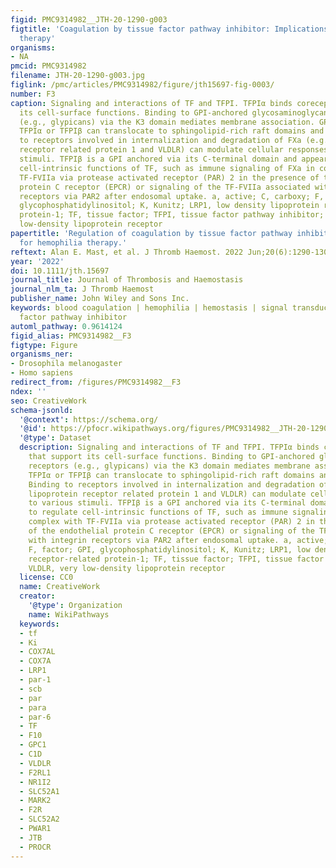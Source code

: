 ```yaml
---
figid: PMC9314982__JTH-20-1290-g003
figtitle: 'Coagulation by tissue factor pathway inhibitor: Implications for hemophilia
  therapy'
organisms:
- NA
pmcid: PMC9314982
filename: JTH-20-1290-g003.jpg
figlink: /pmc/articles/PMC9314982/figure/jth15697-fig-0003/
number: F3
caption: Signaling and interactions of TF and TFPI. TFPIα binds coreceptors that support
  its cell‐surface functions. Binding to GPI‐anchored glycosaminoglycan receptors
  (e.g., glypicans) via the K3 domain mediates membrane association. GPI‐anchored
  TFPIα or TFPIβ can translocate to sphingolipid‐rich raft domains and caveolae. Binding
  to receptors involved in internalization and degradation of FXa (e.g., lipoprotein
  receptor related protein 1 and VLDLR) can modulate cellular responses to various
  stimuli. TFPIβ is a GPI anchored via its C‐terminal domain and appears to regulate
  cell‐intrinsic functions of TF, such as immune signaling of FXa in complex with
  TF‐FVIIa via protease activated receptor (PAR) 2 in the presence of the endothelial
  protein C receptor (EPCR) or signaling of the TF‐FVIIa associated with integrin
  receptors via PAR2 after endosomal uptake. a, active; C, carboxy; F, factor; GPI,
  glycophosphatidylinositol; K, Kunitz; LRP1, low density lipoprotein receptor‐related
  protein‐1; TF, tissue factor; TFPI, tissue factor pathway inhibitor; VLDLR, very
  low‐density lipoprotein receptor
papertitle: 'Regulation of coagulation by tissue factor pathway inhibitor: Implications
  for hemophilia therapy.'
reftext: Alan E. Mast, et al. J Thromb Haemost. 2022 Jun;20(6):1290-1300.
year: '2022'
doi: 10.1111/jth.15697
journal_title: Journal of Thrombosis and Haemostasis
journal_nlm_ta: J Thromb Haemost
publisher_name: John Wiley and Sons Inc.
keywords: blood coagulation | hemophilia | hemostasis | signal transduction | tissue
  factor pathway inhibitor
automl_pathway: 0.9614124
figid_alias: PMC9314982__F3
figtype: Figure
organisms_ner:
- Drosophila melanogaster
- Homo sapiens
redirect_from: /figures/PMC9314982__F3
ndex: ''
seo: CreativeWork
schema-jsonld:
  '@context': https://schema.org/
  '@id': https://pfocr.wikipathways.org/figures/PMC9314982__JTH-20-1290-g003.html
  '@type': Dataset
  description: Signaling and interactions of TF and TFPI. TFPIα binds coreceptors
    that support its cell‐surface functions. Binding to GPI‐anchored glycosaminoglycan
    receptors (e.g., glypicans) via the K3 domain mediates membrane association. GPI‐anchored
    TFPIα or TFPIβ can translocate to sphingolipid‐rich raft domains and caveolae.
    Binding to receptors involved in internalization and degradation of FXa (e.g.,
    lipoprotein receptor related protein 1 and VLDLR) can modulate cellular responses
    to various stimuli. TFPIβ is a GPI anchored via its C‐terminal domain and appears
    to regulate cell‐intrinsic functions of TF, such as immune signaling of FXa in
    complex with TF‐FVIIa via protease activated receptor (PAR) 2 in the presence
    of the endothelial protein C receptor (EPCR) or signaling of the TF‐FVIIa associated
    with integrin receptors via PAR2 after endosomal uptake. a, active; C, carboxy;
    F, factor; GPI, glycophosphatidylinositol; K, Kunitz; LRP1, low density lipoprotein
    receptor‐related protein‐1; TF, tissue factor; TFPI, tissue factor pathway inhibitor;
    VLDLR, very low‐density lipoprotein receptor
  license: CC0
  name: CreativeWork
  creator:
    '@type': Organization
    name: WikiPathways
  keywords:
  - tf
  - Ki
  - COX7AL
  - COX7A
  - LRP1
  - par-1
  - scb
  - par
  - para
  - par-6
  - TF
  - F10
  - GPC1
  - C1D
  - VLDLR
  - F2RL1
  - NR1I2
  - SLC52A1
  - MARK2
  - F2R
  - SLC52A2
  - PWAR1
  - JTB
  - PROCR
---
```

